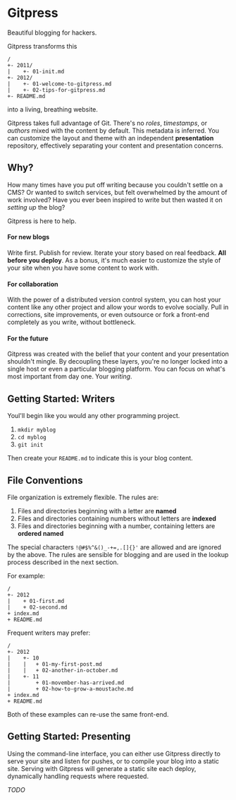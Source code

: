 Gitpress
========

Beautiful blogging for hackers.

Gitpress transforms this

    /
    +- 2011/
    |    +- 01-init.md
    +- 2012/
    |    +- 01-welcome-to-gitpress.md
    |    +- 02-tips-for-gitpress.md
    +- README.md

into a living, breathing website.

Gitpress takes full advantage of Git. There's no *roles*, *timestamps*, or
*authors* mixed with the content by default. This metadata is inferred.
You can customize the layout and theme with an independent **presentation**
repository, effectively separating your content and presentation concerns.


Why?
----

How many times have you put off writing because you couldn't settle on a CMS?
Or wanted to switch services, but felt overwhelmed by the amount of work
involved? Have you ever been inspired to write but then wasted it on *setting
up* the blog?

Gitpress is here to help.

#### For new blogs ####

Write first. Publish for review. Iterate your story based on real feedback.
**All before you deploy**. As a bonus, it's much easier to customize
the style of your site when you have some content to work with.

#### For collaboration ####

With the power of a distributed version control system, you can host your
content like any other project and allow your words to evolve socially. Pull
in corrections, site improvements, or even outsource or fork a front-end
completely as you write, without bottleneck.

#### For the future ####

Gitpress was created with the belief that your content and your presentation
shouldn't mingle. By decoupling these layers, you're no longer locked into a
single host or even a particular blogging platform. You can focus on
what's most important from day one. Your *writing*.


Getting Started: Writers
------------------------

Youl'll begin like you would any other programming project.

1. `mkdir myblog`
2. `cd myblog`
3. `git init`

Then create your `README.md` to indicate this is your blog content.


File Conventions
----------------

File organization is extremely flexible. The rules are:

1. Files and directories beginning with a letter are **named**
3. Files and directories containing numbers without letters are **indexed**
2. Files and directories beginning with a number,
   containing letters are **ordered named**

The special characters `!@#$%^&()_-+=,.[]{}'` are allowed and are ignored by the above.
The rules are sensible for blogging and are used in the lookup process
described in the next section.

For example:

    /
    +- 2012
    |    + 01-first.md
    |    + 02-second.md
    + index.md     
    + README.md

Frequent writers may prefer:

    /
    +- 2012
    |    +- 10
    |    |   + 01-my-first-post.md
    |    |   + 02-another-in-october.md
    |    +- 11
    |        + 01-movember-has-arrived.md
    |        + 02-how-to-grow-a-moustache.md
    + index.md     
    + README.md

Both of these examples can re-use the same front-end.


Getting Started: Presenting
---------------------------

Using the command-line interface, you can either use Gitpress directly to serve your site
and listen for pushes, or to compile your blog into a static site. Serving with Gitpress
will generate a static site each deploy, dynamically handling requests where requested.

*TODO*
